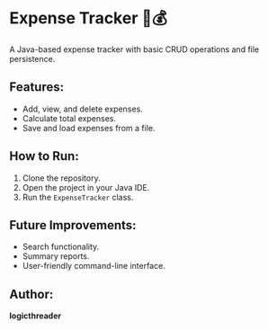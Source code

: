 # Expense Tracker 🧾💰

A Java-based expense tracker with basic CRUD operations and file persistence.

## Features:
- Add, view, and delete expenses.
- Calculate total expenses.
- Save and load expenses from a file.

## How to Run:
1. Clone the repository.
2. Open the project in your Java IDE.
3. Run the `ExpenseTracker` class.

## Future Improvements:
- Search functionality.
- Summary reports.
- User-friendly command-line interface.

## Author:
**logicthreader**
